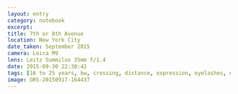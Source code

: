 ```yaml
--- 
layout: entry
category: notebook
excerpt:
title: 7th or 8th Avenue
location: New York City
date_taken: September 2015
camera: Leica M9
lens: Leitz Summilux 35mm f/1.4
date: 2015-09-30 22:30:42
tags: [16 to 25 years, bw, crossing, distance, expression, eyelashes, eyes, face, gaze, girl, hair, lips, street, walk, walking]
image: GRS-20150917-164437
---
```

